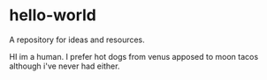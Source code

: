 # hello-world
A repository for ideas and resources.

HI im a human.
I prefer hot dogs from venus apposed to moon tacos although i've never had either.
